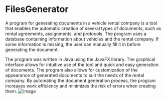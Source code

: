 # FilesGenerator
A program for generating documents in a vehicle rental company is a tool that enables the automatic creation of several types of documents, such as rental agreements, assignments, and protocols. The program uses a database containing information about vehicles and the rental company. If some information is missing, the user can manually fill it in before generating the document.

The program was written in Java using the JavaFX library. The graphical interface allows for intuitive use of the tool and quick and easy generation of documents. The program also allows for customization of the appearance of generated documents to suit the needs of the rental company. By automating the document generation process, the program increases work efficiency and minimizes the risk of errors when creating them.
![image](https://github.com/karol940717/FilesGenerator/assets/78057688/089615ea-1552-4d5a-8f8e-c8928f20edca)
